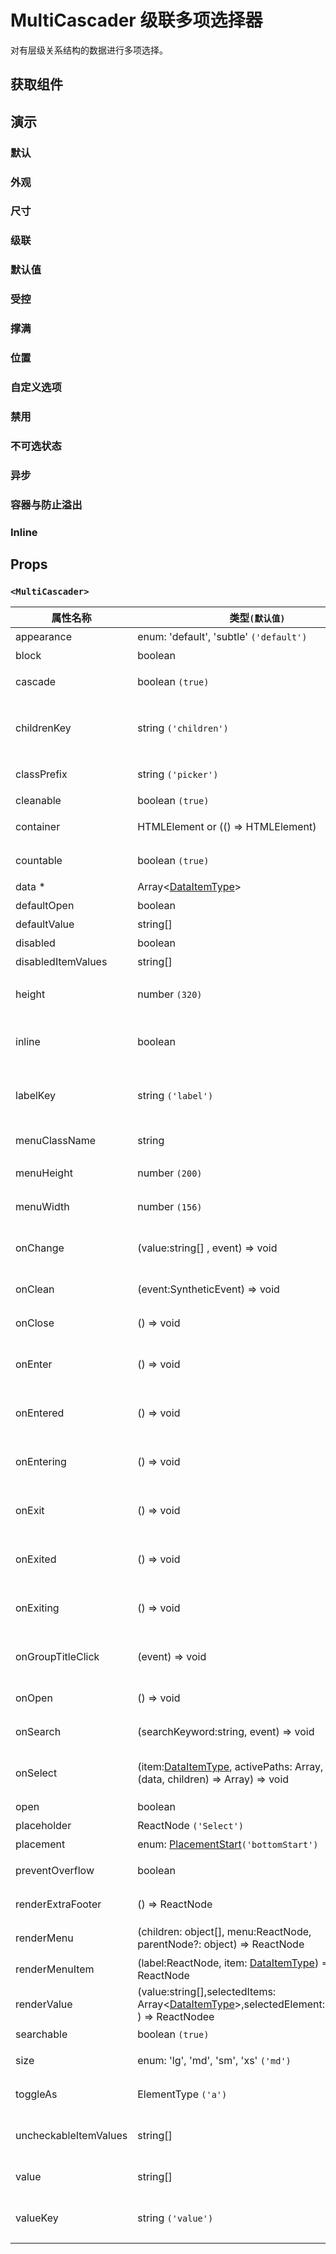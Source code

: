 # MultiCascader 级联多项选择器

对有层级关系结构的数据进行多项选择。

## 获取组件

<!--{include:(components/multi-cascader/fragments/import.md)}-->

## 演示

### 默认

<!--{include:`basic.md`}-->

### 外观

<!--{include:`appearance.md`}-->

### 尺寸

<!--{include:`size.md`}-->

### 级联

<!--{include:`cascade.md`}-->

### 默认值

<!--{include:`default-value.md`}-->

### 受控

<!--{include:`controlled.md`}-->

### 撑满

<!--{include:`block.md`}-->

### 位置

<!--{include:`placement.md`}-->

### 自定义选项

<!--{include:`custom.md`}-->

### 禁用

<!--{include:`disabled.md`}-->

### 不可选状态

<!--{include:`uncheckable.md`}-->

### 异步

<!--{include:`async.md`}-->

### 容器与防止溢出

<!--{include:`container.md`}-->

### Inline

<!--{include:`inline.md`}-->

## Props

### `<MultiCascader>`

| 属性名称              | 类型`(默认值)`                                                                                               | 描述                                 |
| --------------------- | ------------------------------------------------------------------------------------------------------------ | ------------------------------------ |
| appearance            | enum: 'default', 'subtle' `('default')`                                                                      | 设置外观                             |
| block                 | boolean                                                                                                      | 堵塞整行                             |
| cascade               | boolean `(true)`                                                                                             | 是否级联选择                         |
| childrenKey           | string `('children')`                                                                                        | 设置选项子节点在 `data` 中的 `key`   |
| classPrefix           | string `('picker')`                                                                                          | 组件 CSS 类的前缀                    |
| cleanable             | boolean `(true)`                                                                                             | 可以清除                             |
| container             | HTMLElement or (() => HTMLElement)                                                                           | 设置渲染的容器                       |
| countable             | boolean `(true)`                                                                                             | 可以计数已选项                       |
| data \*               | Array&lt;[DataItemType](#types)&gt;                                                                          | 组件数据                             |
| defaultOpen           | boolean                                                                                                      | 默认打开                             |
| defaultValue          | string[]                                                                                                     | 设置默认值                           |
| disabled              | boolean                                                                                                      | 禁用组件                             |
| disabledItemValues    | string[]                                                                                                     | 禁用选项                             |
| height                | number `(320)`                                                                                               | 设置 Dropdown 的高度                 |
| inline                | boolean                                                                                                      | 在组件初始后直接展示菜单             |
| labelKey              | string `('label')`                                                                                           | 设置选项显示内容在 `data` 中的 `key` |
| menuClassName         | string                                                                                                       | 选项菜单的 className                 |
| menuHeight            | number `(200)`                                                                                               | 设置菜单的高度                       |
| menuWidth             | number `(156)`                                                                                               | 设置菜单的宽度                       |
| onChange              | (value:string[] , event) => void                                                                             | `value` 发生改变时的回调函数         |
| onClean               | (event:SyntheticEvent) => void                                                                               | 值清理时触发回调                     |
| onClose               | () => void                                                                                                   | 关闭回调函数                         |
| onEnter               | () => void                                                                                                   | 显示前动画过渡的回调函数             |
| onEntered             | () => void                                                                                                   | 显示后动画过渡的回调函数             |
| onEntering            | () => void                                                                                                   | 显示中动画过渡的回调函数             |
| onExit                | () => void                                                                                                   | 退出前动画过渡的回调函数             |
| onExited              | () => void                                                                                                   | 退出后动画过渡的回调函数             |
| onExiting             | () => void                                                                                                   | 退出中动画过渡的回调函数             |
| onGroupTitleClick     | (event) => void                                                                                              | 点击分组标题的回调函数               |
| onOpen                | () => void                                                                                                   | 打开回调函数                         |
| onSearch              | (searchKeyword:string, event) => void                                                                        | 搜索的回调函数                       |
| onSelect              | (item:[DataItemType](#types), activePaths: Array, concat:(data, children) => Array) => void                  | 选项被点击选择后的回调函数           |
| open                  | boolean                                                                                                      | 打开 (受控)                          |
| placeholder           | ReactNode `('Select')`                                                                                       | 占位符                               |
| placement             | enum: [PlacementStart](#types)`('bottomStart')`                                                              | 打开位置                             |
| preventOverflow       | boolean                                                                                                      | 防止浮动元素溢出                     |
| renderExtraFooter     | () => ReactNode                                                                                              | 自定义页脚内容                       |
| renderMenu            | (children: object[], menu:ReactNode, parentNode?: object) => ReactNode                                       | 自定义渲染菜单列表                   |
| renderMenuItem        | (label:ReactNode, item: [DataItemType](#types)) => ReactNode                                                 | 自定义选项                           |
| renderValue           | (value:string[],selectedItems: Array&lt;[DataItemType](#types)&gt;,selectedElement:ReactNode ) => ReactNodee | 自定义被选中的选项                   |
| searchable            | boolean `(true)`                                                                                             | 可以搜索                             |
| size                  | enum: 'lg', 'md', 'sm', 'xs' `('md')`                                                                        | 设置组件尺寸                         |
| toggleAs              | ElementType `('a')`                                                                                          | 为组件自定义元素类型                 |
| uncheckableItemValues | string[]                                                                                                     | 设置不显示复选框的选项值             |
| value                 | string[]                                                                                                     | 设置值（受控）                       |
| valueKey              | string `('value')`                                                                                           | 设置选项值在 `data` 中的 `key`       |
